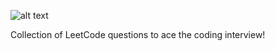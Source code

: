![alt text](https://assets.leetcode.com/static_assets/public/webpack_bundles/images/logo-dark.e99485d9b.svg)

Collection of LeetCode questions to ace the coding interview!
